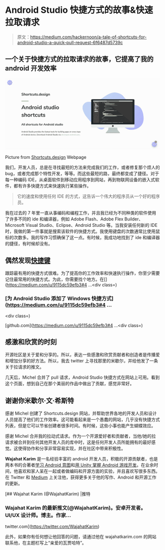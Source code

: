 # Android Studio 快捷方式的故事&快速拉取请求

> 原文：<https://medium.com/hackernoon/a-tale-of-shortcuts-for-android-studio-a-quick-pull-request-6f6487d5739c>

## 一个关于快捷方式的拉取请求的故事，它提高了我的 android 开发效率

![](img/e3330fa2839239f66234931dfcc75e89.png)

Picture from [Shortcuts.design](http://shortcuts.design) Webpage

我们，开发人员，总是在寻找最短的方法来完成我们的工作，或者修复那个烦人的 bug，或者完成那个特性开发，等等。而这些最短的路，最终都变成了捷径。对于每一种编码 IDE，从桌面软件到移动应用程序到网站，再到物联网设备的嵌入式软件，都有许多快捷方式来快速执行某些操作。

> 它的速度和使用任何 IDE 的方式，这告诉一个伟大的程序员从一个好的程序员。

我在过去的 7 年里一直从事编码和编程工作，并且我已经为不同种类的软件使用了许多不同的 ide 和编译器，例如 Adobe Flash、Adobe Flex Builder、Microsoft Visual Studio、Eclipse、Android Studio 等。当我安装任何新的 IDE 时，我做的第一件事就是搜索该软件的快捷方式。我使用键盘的次数通常比使用鼠标的次数多。我的写作习惯确保了这一点。有时候，我成功地找到了 ide 和编译器的捷径，有时候却没有。

## 偶然发现[快捷键](http://shortcuts.design)

跟踪最有用的快捷方式很难。为了提高你的工作效率和快速执行操作，你至少需要记住最常用的快捷方式。为此，你需要找个地方。在[](https://medium.com/u/9115dc59efb3#4 …</h2><div class=)

### [为 Android Studio 添加了 Windows 快捷方式](https://medium.com/u/9115dc59efb3#4 …</h2><div class=)

[github.com](https://medium.com/u/9115dc59efb3#4 …</h2><div class=)

## 感激和欣赏的时刻

开源社区是关于爱和分享的。所以，表达一些感激和欣赏贡献者和创造者是传播爱和增加分享的好方法。所以，我去 twitter 上寻找那里的米歇尔，并给他发了一条关于拉请求的推文。

几天后，Michel 合并了 pull 请求，Android Studio 快捷方式在网站上可用。看到这个页面，想到自己在那个美丽的作品中做出了贡献，感觉非常好。

## 谢谢你米歇尔·文·希斯特

感谢 Michel 创建了 Shortcuts.design 网站，并帮助世界各地的开发人员和设计人员提高了他们的工作效率。这可能看起来是一个愚蠢的网站，几乎没有快捷方式列表，但是它可以节省创建者很多时间。有时候，这些小事也能产生蝴蝶效应。

感谢 Michel 合并我的拉动式请求。作为一个开源爱好者和贡献者，当他/她的拉请求被合并到任何其他开发人员的库中时，这是任何开发人员所能拥有的最好感觉。这使得协作和分享非常容易实现，并在社区中带来积极性。

**Wajahat Karim** 是一名经验丰富的 android 开发人员，积极的开源贡献者，也是两本书的合著者[学习 Android 意图](https://www.amazon.com/Learning-Android-Intents-Muhammad-Usama/dp/1783289635)和[用 Unity 掌握 Android 游戏开发](https://www.amazon.com/Mastering-Android-Game-Development-Unity/dp/1783550775/)。在业余时间，他喜欢和家人呆在一起或者做编码和开源方面的实验，并且喜欢写很多东西。在 Twitter 和 [Medium](/@wajahatkarim3) 上关注他，获得更多关于他的写作、Android 和开源工作的更新。

[](https://twitter.com/WajahatKarim) [## Wajahat Karim (@WajahatKarim) |推特

### Wajahat Karim 的最新推文(@WajahatKarim)。安卓开发者。UI/UX 设计师。博主。作家…

twitter.com](https://twitter.com/WajahatKarim) 

此外，如果你有任何想让他回答的问题，请通过他在 wajahatkarim.com 的网站联系他，在主题栏写上“亲爱的瓦贾哈特”。
